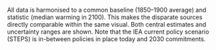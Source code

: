 All data is harmonised to a common baseline (1850–1900 average) and statistic (median warming in 2100). This makes the disparate sources directly comparable within the same visual. Both central estimates and uncertainty ranges are shown. Note that the IEA current policy scenario (STEPS) is in-between policies in place today and 2030 commitments.
